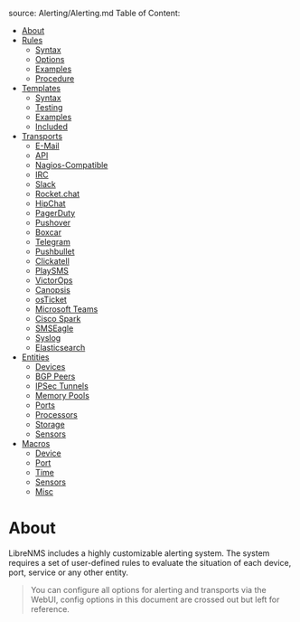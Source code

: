 source: Alerting/Alerting.md
Table of Content:

- [About](#about)
- [Rules](Rules.md)
    - [Syntax](Rules.md#rules-syntax)
    - [Options](Rules.md#extra)
    - [Examples](Rules.md#rules-examples)
    - [Procedure](Rules.md#rules-procedure)
- [Templates](Templates.md)
    - [Syntax](Templates.md#templates-syntax)
    - [Testing](Templates.md#templates-testing)
    - [Examples](Templates.md#templates-examples)
    - [Included](Templates.md#templates-included)
- [Transports](Transports.md)
    - [E-Mail](Transports.md#transports-email)
    - [API](Transports.md#transports-api)
    - [Nagios-Compatible](Transports.md#transports-nagios)
    - [IRC](Transports.md#transports-irc)
    - [Slack](Transports.md#transports-slack)
    - [Rocket.chat](Transports.md#transports-rocket)
    - [HipChat](Transports.md#transports-hipchat)
    - [PagerDuty](Transports.md#transports-pagerduty)
    - [Pushover](Transports.md#transports-pushover)
    - [Boxcar](#transports-boxcar)
    - [Telegram](Transports.md#transports-telegram)
    - [Pushbullet](Transports.md#transports-pushbullet)
    - [Clickatell](Transports.md#transports-clickatell)
    - [PlaySMS](Transports.md#transports-playsms)
    - [VictorOps](#transports-victorops)
    - [Canopsis](#transports-canopsis)
    - [osTicket](#transports-osticket)
    - [Microsoft Teams](#transports-msteams)
    - [Cisco Spark](#transports-ciscospark)
    - [SMSEagle](#transports-smseagle)
    - [Syslog](#transports-syslog)
    - [Elasticsearch](#transports-elasticsearch)
- [Entities](Entities.md)
    - [Devices](Entities.md#entity-devices)
    - [BGP Peers](Entities.md#entity-bgppeers)
    - [IPSec Tunnels](Entities.md#entity-ipsec)
    - [Memory Pools](Entities.md#entity-mempools)
    - [Ports](Entities.md#entity-ports)
    - [Processors](Entities.md#entity-processors)
    - [Storage](Entities.md#entity-storage)
    - [Sensors](Entities.md#entity-sensors)
- [Macros](#macros)
    - [Device](#macros-device)
    - [Port](#macros-port)
    - [Time](#macros-time)
    - [Sensors](#macros-sensors)
    - [Misc](#macros-misc)


# <a name="about">About</a>

LibreNMS includes a highly customizable alerting system.
The system requires a set of user-defined rules to evaluate the situation of each device, port, service or any other entity.

> You can configure all options for alerting and transports via the WebUI, config options in this document are crossed out but left for reference.
